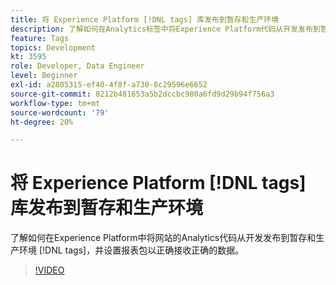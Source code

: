 ```yaml
---
title: 将 Experience Platform [!DNL tags] 库发布到暂存和生产环境
description: 了解如何在Analytics标签中将Experience Platform代码从开发发布到暂存和生产环境，以及设置报表包以正确接收正确数据。
feature: Tags
topics: Development
kt: 3595
role: Developer, Data Engineer
level: Beginner
exl-id: a2805315-ef40-4f8f-a730-8c29596e6652
source-git-commit: 8212b481653a5b2dccbc980a6fd9d29b94f756a3
workflow-type: tm+mt
source-wordcount: '79'
ht-degree: 20%

---
```


# 将 Experience Platform [!DNL tags] 库发布到暂存和生产环境

了解如何在Experience Platform中将网站的Analytics代码从开发发布到暂存和生产环境 [!DNL tags]，并设置报表包以正确接收正确的数据。

>[!VIDEO](https://video.tv.adobe.com/v/28777/?quality=12&learn=on)
